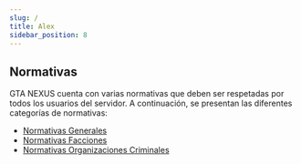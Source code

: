 ```yaml
---
slug: /
title: Alex
sidebar_position: 8
---
```


## Normativas

GTA NEXUS cuenta con varias normativas que deben ser respetadas por todos los usuarios del servidor. A continuación, se presentan las diferentes categorías de normativas:

- [Normativas Generales](./normativas/index.md)
- [Normativas Facciones](./normativas/facciones/index.md)
- [Normativas Organizaciones Criminales](./normativas/gangs/)